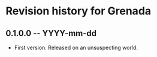 # Revision history for Grenada

## 0.1.0.0 -- YYYY-mm-dd

* First version. Released on an unsuspecting world.
